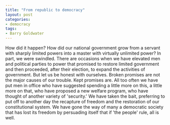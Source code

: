 ```yaml
---
title: "From republic to democracy"
layout: post
categories:
- democracy
tags:
- Barry Goldwater
---
```


How did it happen? How did our national government grow from a servant with sharply limited powers into a master with virtually unlimited power? In part, we were swindled. There are occasions when we have elevated men and political parties to power that promised to restore limited government and then proceeded, after their election, to expand the activities of government. But let us be honest with ourselves. Broken promises are not the major causes of our trouble. Kept promises are. All too often we have put men in office who have suggested spending a little more on this, a little more on that, who have proposed a new welfare program, who have thought of another variety of 'security.' We have taken the bait, preferring to put off to another day the recapture of freedom and the restoration of our constitutional system. We have gone the way of many a democratic society that has lost its freedom by persuading itself that if 'the people' rule, all is well.